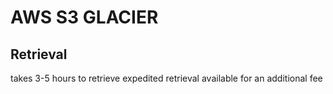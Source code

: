 # AWS S3 GLACIER

## Retrieval
takes 3-5 hours to retrieve
expedited retrieval available for an additional fee
